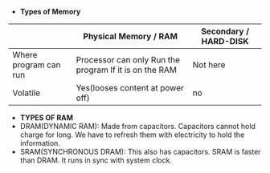 - **Types of Memory**

| | Physical Memory / RAM | Secondary / HARD-DISK |
| --- | --- | --- |
| Where program can run | Processor can only Run the program If it is on the RAM | Not here |
| Volatile | Yes(looses content at power off) | no |

- **TYPES OF RAM**
- DRAM(DYNAMIC RAM): Made from capacitors. Capacitors cannot hold charge for long. We have to refresh them with electricity to hold the information.
- SRAM(SYNCHRONOUS DRAM): This also has capacitors. SRAM is faster than DRAM. It runs in sync with system clock.
